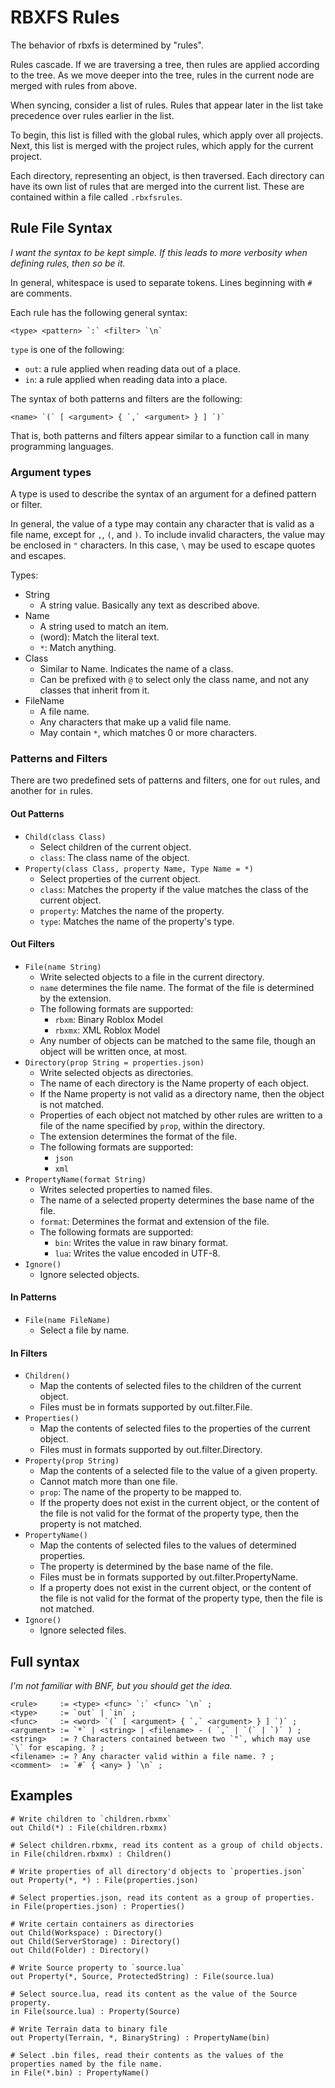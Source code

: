 # RBXFS Rules

The behavior of rbxfs is determined by "rules".

Rules cascade. If we are traversing a tree, then rules are applied according
to the tree. As we move deeper into the tree, rules in the current node are
merged with rules from above.

When syncing, consider a list of rules. Rules that appear later in the list
take precedence over rules earlier in the list.

To begin, this list is filled with the global rules, which apply over all
projects. Next, this list is merged with the project rules, which apply for
the current project.

Each directory, representing an object, is then traversed. Each directory can
have its own list of rules that are merged into the current list. These are
contained within a file called `.rbxfsrules`.

## Rule File Syntax

*I want the syntax to be kept simple. If this leads to more verbosity when
defining rules, then so be it.*

In general, whitespace is used to separate tokens. Lines beginning with `#`
are comments.

Each rule has the following general syntax:

```
<type> <pattern> `:` <filter> `\n`
```

`type` is one of the following:
- `out`: a rule applied when reading data out of a place.
- `in`: a rule applied when reading data into a place.

The syntax of both patterns and filters are the following:

```
<name> `(` [ <argument> { `,` <argument> } ] `)`
```

That is, both patterns and filters appear similar to a function call in many
programming languages.

### Argument types

A type is used to describe the syntax of an argument for a defined pattern or
filter.

In general, the value of a type may contain any character that is valid as a
file name, except for `,`, `(`, and `)`. To include invalid characters, the
value may be enclosed in `"` characters. In this case, `\` may be used to
escape quotes and escapes.

Types:

- String
	- A string value. Basically any text as described above.
- Name
	- A string used to match an item.
	- (word): Match the literal text.
	- `*`: Match anything.
- Class
	- Similar to Name. Indicates the name of a class.
	- Can be prefixed with `@` to select only the class name, and not any
	  classes that inherit from it.
- FileName
	- A file name.
	- Any characters that make up a valid file name.
	- May contain `*`, which matches 0 or more characters.

### Patterns and Filters

There are two predefined sets of patterns and filters, one for `out` rules,
and another for `in` rules.

#### Out Patterns

- `Child(class Class)`
	- Select children of the current object.
	- `class`: The class name of the object.
- `Property(class Class, property Name, Type Name = *)`
	- Select properties of the current object.
	- `class`: Matches the property if the value matches the class of the
	  current object.
	- `property`: Matches the name of the property.
	- `type`: Matches the name of the property's type.

#### Out Filters

- `File(name String)`
	- Write selected objects to a file in the current directory.
	- `name` determines the file name. The format of the file is determined by the extension.
	- The following formats are supported:
		- `rbxm`: Binary Roblox Model
		- `rbxmx`: XML Roblox Model
	- Any number of objects can be matched to the same file, though an object will be written once, at most.
- `Directory(prop String = properties.json)`
	- Write selected objects as directories.
	- The name of each directory is the Name property of each object.
	- If the Name property is not valid as a directory name, then the object is not matched.
	- Properties of each object not matched by other rules are written to a file
	  of the name specified by `prop`, within the directory.
	- The extension determines the format of the file.
	- The following formats are supported:
		- `json`
		- `xml`
- `PropertyName(format String)`
	- Writes selected properties to named files.
	- The name of a selected property determines the base name of the file.
	- `format`: Determines the format and extension of the file.
	- The following formats are supported:
		- `bin`: Writes the value in raw binary format.
		- `lua`: Writes the value encoded in UTF-8.
- `Ignore()`
	- Ignore selected objects.

#### In Patterns

- `File(name FileName)`
	- Select a file by name.

#### In Filters

- `Children()`
	- Map the contents of selected files to the children of the current object.
	- Files must be in formats supported by out.filter.File.
- `Properties()`
	- Map the contents of selected files to the properties of the current object.
	- Files must in formats supported by out.filter.Directory.
- `Property(prop String)`
	- Map the contents of a selected file to the value of a given property.
	- Cannot match more than one file.
	- `prop`: The name of the property to be mapped to.
	- If the property does not exist in the current object, or the content of
	  the file is not valid for the format of the property type, then the
	  property is not matched.
- `PropertyName()`
	- Map the contents of selected files to the values of determined properties.
	- The property is determined by the base name of the file.
	- Files must be in formats supported by out.filter.PropertyName.
	- If a property does not exist in the current object, or the content of
	  the file is not valid for the format of the property type, then the file
	  is not matched.
- `Ignore()`
	- Ignore selected files.

## Full syntax

*I'm not familiar with BNF, but you should get the idea.*

```
<rule>     := <type> <func> `:` <func> `\n` ;
<type>     := `out` | `in` ;
<func>     := <word> `(` [ <argument> { `,` <argument> } ] `)` ;
<argument> := `*` | <string> | <filename> - ( `,` | `(` | `)` ) ;
<string>   := ? Characters contained between two `"`, which may use `\` for escaping. ? ;
<filename> := ? Any character valid within a file name. ? ;
<comment>  := `#` { <any> } `\n` ;
```

## Examples

```
# Write children to `children.rbxmx`
out Child(*) : File(children.rbxmx)

# Select children.rbxmx, read its content as a group of child objects.
in File(children.rbxmx) : Children()

# Write properties of all directory'd objects to `properties.json`
out Property(*, *) : File(properties.json)

# Select properties.json, read its content as a group of properties.
in File(properties.json) : Properties()

# Write certain containers as directories
out Child(Workspace) : Directory()
out Child(ServerStorage) : Directory()
out Child(Folder) : Directory()

# Write Source property to `source.lua`
out Property(*, Source, ProtectedString) : File(source.lua)

# Select source.lua, read its content as the value of the Source property.
in File(source.lua) : Property(Source)

# Write Terrain data to binary file
out Property(Terrain, *, BinaryString) : PropertyName(bin)

# Select .bin files, read their contents as the values of the properties named by the file name.
in File(*.bin) : PropertyName()
```
